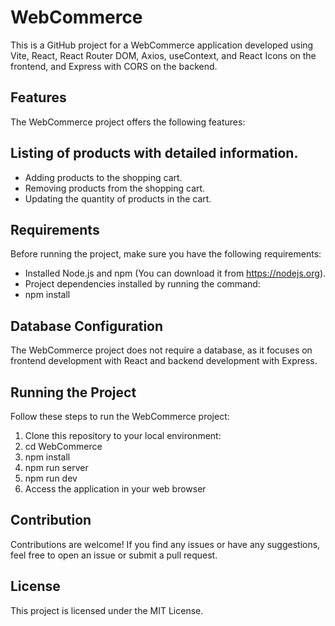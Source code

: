 # WebCommerce

This is a GitHub project for a WebCommerce application developed using Vite, React, React Router DOM, Axios, useContext, and React Icons on the frontend, and Express with CORS on the backend.

## Features

The WebCommerce project offers the following features:

## Listing of products with detailed information.
* Adding products to the shopping cart.
* Removing products from the shopping cart.
* Updating the quantity of products in the cart.

## Requirements
Before running the project, make sure you have the following requirements:

* Installed Node.js and npm (You can download it from https://nodejs.org).
* Project dependencies installed by running the command:
* npm install

## Database Configuration
The WebCommerce project does not require a database, as it focuses on frontend development with React and backend development with Express.

## Running the Project
Follow these steps to run the WebCommerce project:

1. Clone this repository to your local environment:
2. cd WebCommerce
3. npm install
4. npm run server
5. npm run dev
6. Access the application in your web browser

## Contribution
Contributions are welcome! If you find any issues or have any suggestions, feel free to open an issue or submit a pull request.

## License
This project is licensed under the MIT License.
